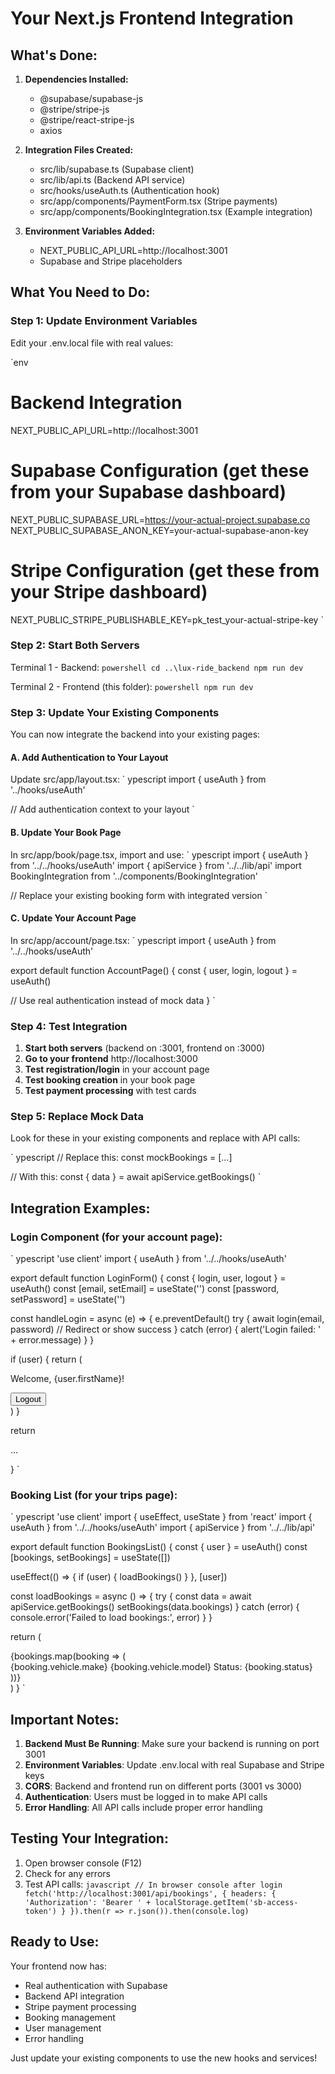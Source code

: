 ﻿#  Your Next.js Frontend Integration

##  What's Done:

1. **Dependencies Installed:** 
   - @supabase/supabase-js
   - @stripe/stripe-js  
   - @stripe/react-stripe-js
   - axios

2. **Integration Files Created:** 
   - src/lib/supabase.ts (Supabase client)
   - src/lib/api.ts (Backend API service)
   - src/hooks/useAuth.ts (Authentication hook)
   - src/app/components/PaymentForm.tsx (Stripe payments)
   - src/app/components/BookingIntegration.tsx (Example integration)

3. **Environment Variables Added:** 
   - NEXT_PUBLIC_API_URL=http://localhost:3001
   - Supabase and Stripe placeholders

##  What You Need to Do:

### Step 1: Update Environment Variables

Edit your .env.local file with real values:

`env
# Backend Integration  
NEXT_PUBLIC_API_URL=http://localhost:3001

# Supabase Configuration (get these from your Supabase dashboard)
NEXT_PUBLIC_SUPABASE_URL=https://your-actual-project.supabase.co
NEXT_PUBLIC_SUPABASE_ANON_KEY=your-actual-supabase-anon-key

# Stripe Configuration (get these from your Stripe dashboard) 
NEXT_PUBLIC_STRIPE_PUBLISHABLE_KEY=pk_test_your-actual-stripe-key
`

### Step 2: Start Both Servers

Terminal 1 - Backend:
`powershell
cd ..\lux-ride_backend
npm run dev
`

Terminal 2 - Frontend (this folder):
`powershell
npm run dev
`

### Step 3: Update Your Existing Components

You can now integrate the backend into your existing pages:

#### A. Add Authentication to Your Layout

Update src/app/layout.tsx:
`	ypescript
import { useAuth } from '../hooks/useAuth'

// Add authentication context to your layout
`

#### B. Update Your Book Page

In src/app/book/page.tsx, import and use:
`	ypescript
import { useAuth } from '../../hooks/useAuth'
import { apiService } from '../../lib/api'
import BookingIntegration from '../components/BookingIntegration'

// Replace your existing booking form with integrated version
`

#### C. Update Your Account Page

In src/app/account/page.tsx:
`	ypescript
import { useAuth } from '../../hooks/useAuth'

export default function AccountPage() {
  const { user, login, logout } = useAuth()
  
  // Use real authentication instead of mock data
}
`

### Step 4: Test Integration

1. **Start both servers** (backend on :3001, frontend on :3000)
2. **Go to your frontend** http://localhost:3000
3. **Test registration/login** in your account page
4. **Test booking creation** in your book page
5. **Test payment processing** with test cards

### Step 5: Replace Mock Data

Look for these in your existing components and replace with API calls:

`	ypescript
// Replace this:
const mockBookings = [...]

// With this:
const { data } = await apiService.getBookings()
`

##  Integration Examples:

### Login Component (for your account page):
`	ypescript
'use client'
import { useAuth } from '../../hooks/useAuth'

export default function LoginForm() {
  const { login, user, logout } = useAuth()
  const [email, setEmail] = useState('')
  const [password, setPassword] = useState('')

  const handleLogin = async (e) => {
    e.preventDefault()
    try {
      await login(email, password)
      // Redirect or show success
    } catch (error) {
      alert('Login failed: ' + error.message)
    }
  }

  if (user) {
    return (
      <div>
        <p>Welcome, {user.firstName}!</p>
        <button onClick={logout}>Logout</button>
      </div>
    )
  }

  return <form onSubmit={handleLogin}>...</form>
}
`

### Booking List (for your trips page):
`	ypescript
'use client'
import { useEffect, useState } from 'react'
import { useAuth } from '../../hooks/useAuth'
import { apiService } from '../../lib/api'

export default function BookingsList() {
  const { user } = useAuth()
  const [bookings, setBookings] = useState([])

  useEffect(() => {
    if (user) {
      loadBookings()
    }
  }, [user])

  const loadBookings = async () => {
    try {
      const data = await apiService.getBookings()
      setBookings(data.bookings)
    } catch (error) {
      console.error('Failed to load bookings:', error)
    }
  }

  return (
    <div>
      {bookings.map(booking => (
        <div key={booking.id}>
          {booking.vehicle.make} {booking.vehicle.model}
          Status: {booking.status}
        </div>
      ))}
    </div>
  )
}
`

##  Important Notes:

1. **Backend Must Be Running**: Make sure your backend is running on port 3001
2. **Environment Variables**: Update .env.local with real Supabase and Stripe keys
3. **CORS**: Backend and frontend run on different ports (3001 vs 3000)
4. **Authentication**: Users must be logged in to make API calls
5. **Error Handling**: All API calls include proper error handling

##  Testing Your Integration:

1. Open browser console (F12)
2. Check for any errors
3. Test API calls:
   `javascript
   // In browser console after login
   fetch('http://localhost:3001/api/bookings', {
     headers: { 'Authorization': 'Bearer ' + localStorage.getItem('sb-access-token') }
   }).then(r => r.json()).then(console.log)
   `

##  Ready to Use:

Your frontend now has:
-  Real authentication with Supabase
-  Backend API integration 
-  Stripe payment processing
-  Booking management
-  User management
-  Error handling

Just update your existing components to use the new hooks and services!
